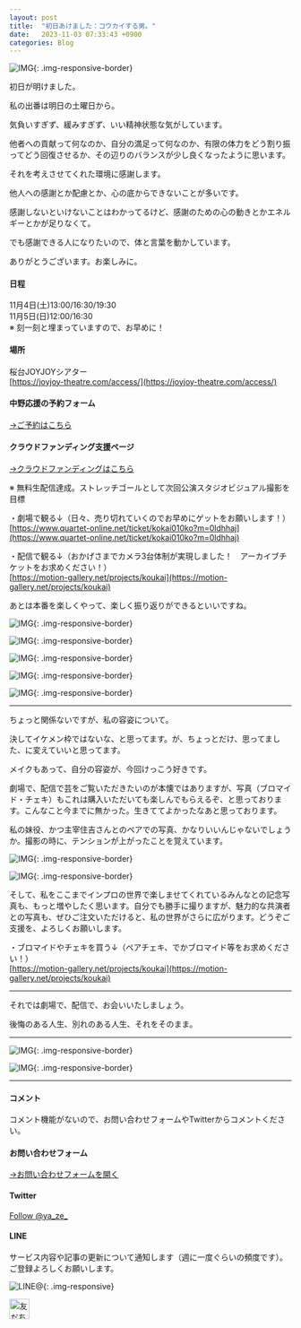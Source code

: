 ```yaml
---
layout: post
title:  "初日あけました：コウカイする男。"
date:   2023-11-03 07:33:43 +0900
categories: Blog
---
```


![IMG]({{site.baseurl}}/img/20231103_01.jpeg){: .img-responsive-border}


初日が明けました。

私の出番は明日の土曜日から。

気負いすぎず、緩みすぎず、いい精神状態な気がしています。

他者への貢献って何なのか、自分の満足って何なのか、有限の体力をどう割り振ってどう回復させるか、その辺りのバランスが少し良くなったように思います。

それを考えさせてくれた環境に感謝します。

他人への感謝とか配慮とか、心の底からできないことが多いです。

感謝しないといけないことはわかってるけど、感謝のための心の動きとかエネルギーとかが足りなくて。

でも感謝できる人になりたいので、体と言葉を動かしています。

ありがとうございます。お楽しみに。


#### 日程

11月4日(土)13:00/16:30/19:30  
11月5日(日)12:00/16:30  
※ 刻一刻と埋まっていますので、お早めに！

#### 場所

桜台JOYJOYシアター  
[https://joyjoy-theatre.com/access/](https://joyjoy-theatre.com/access/)


#### 中野応援の予約フォーム

[→ご予約はこちら](https://www.quartet-online.net/ticket/kokai010ko?m=0ldhhaj)

#### クラウドファンディング支援ページ

[→クラウドファンディングはこちら](https://motion-gallery.net/projects/koukai)

※ 無料生配信達成。ストレッチゴールとして次回公演スタジオビジュアル撮影を目標


・劇場で観る↓（日々、売り切れていくのでお早めにゲットをお願いします！）  
[https://www.quartet-online.net/ticket/kokai010ko?m=0ldhhaj](https://www.quartet-online.net/ticket/kokai010ko?m=0ldhhaj)

・配信で観る↓（おかげさまでカメラ3台体制が実現しました！　アーカイブチケットをお求めください！）  
[https://motion-gallery.net/projects/koukai](https://motion-gallery.net/projects/koukai)

あとは本番を楽しくやって、楽しく振り返りができるといいですね。

![IMG]({{site.baseurl}}/img/20230913_01.jpeg){: .img-responsive-border}

![IMG]({{site.baseurl}}/img/20231029_02.jpg){: .img-responsive-border}

![IMG]({{site.baseurl}}/img/20231029_03.jpg){: .img-responsive-border}

![IMG]({{site.baseurl}}/img/20231029_04.jpg){: .img-responsive-border}

![IMG]({{site.baseurl}}/img/20231029_05.jpg){: .img-responsive-border}

---

ちょっと関係ないですが、私の容姿について。

決してイケメン枠ではないな、と思ってます。が、ちょっとだけ、思ってました、に変えていいと思ってます。

メイクもあって、自分の容姿が、今回けっこう好きです。

劇場で、配信で芸をご覧いただきたいのが本懐ではありますが、写真（ブロマイド・チェキ）もこれは購入いただいても楽しんでもらえるぞ、と思っております。こんなこと今までに無かった。生きててよかったなあと思っております。

私の妹役、かつ主宰住吉さんとのペアでの写真、かなりいいんじゃないでしょうか。撮影の時に、テンションが上がったことを覚えています。

![IMG]({{site.baseurl}}/img/20231029_06.jpg){: .img-responsive-border}

![IMG]({{site.baseurl}}/img/20231029_07.jpg){: .img-responsive-border}


そして、私をここまでインプロの世界で楽しませてくれているみんなとの記念写真も、もっと増やしたく思います。自分でも勝手に撮りますが、魅力的な共演者との写真も、ぜひご注文いただけると、私の世界がさらに広がります。どうぞご支援を、よろしくお願いします。

・ブロマイドやチェキを買う↓（ペアチェキ、でかブロマイド等をお求めください！）  
[https://motion-gallery.net/projects/koukai](https://motion-gallery.net/projects/koukai)

---

それでは劇場で、配信で、お会いいたしましょう。

後悔のある人生、別れのある人生、それをそのまま。


---

![IMG]({{site.baseurl}}/img/20230913_02.jpeg){: .img-responsive-border}

![IMG]({{site.baseurl}}/img/20230913_03.jpeg){: .img-responsive-border}


---
#### コメント
コメント機能がないので、お問い合わせフォームやTwitterからコメントください。

#### お問い合わせフォーム
[→お問い合わせフォームを開く]({{site.baseurl}}/docs/contact/)

#### Twitter

<a href="https://twitter.com/ya_ze_?ref_src=twsrc%5Etfw" class="twitter-follow-button" data-show-count="false">Follow @ya_ze_</a><script async src="https://platform.twitter.com/widgets.js" charset="utf-8"></script>


#### LINE

サービス内容や記事の更新について通知します（週に一度ぐらいの頻度です）。
ご登録よろしくお願いします。

![LINE@]({{site.baseurl}}/img/lineat.png){: .img-responsive}

<a href="https://line.me/R/ti/p/%40tqt3140x"><img height="36" border="0" alt="友だち追加" src="https://scdn.line-apps.com/n/line_add_friends/btn/ja.png"></a>
